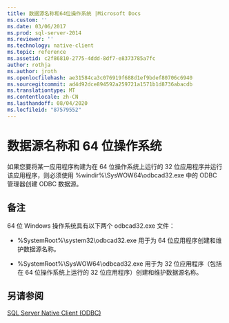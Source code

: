 ```yaml
---
title: 数据源名称和64位操作系统 |Microsoft Docs
ms.custom: ''
ms.date: 03/06/2017
ms.prod: sql-server-2014
ms.reviewer: ''
ms.technology: native-client
ms.topic: reference
ms.assetid: c2f86810-2775-4ddd-8df7-e8373785a7fc
author: rothja
ms.author: jroth
ms.openlocfilehash: ae31584ca3c076919f688d1ef9bdef80706c6940
ms.sourcegitcommit: ad4d92dce894592a259721a1571b1d8736abacdb
ms.translationtype: MT
ms.contentlocale: zh-CN
ms.lasthandoff: 08/04/2020
ms.locfileid: "87579552"
---
```

# <a name="data-source-names-and-64-bit-operating-systems"></a>数据源名称和 64 位操作系统
  如果您要将某一应用程序构建为在 64 位操作系统上运行的 32 位应用程序并运行该应用程序，则必须使用 %windir%\SysWOW64\odbcad32.exe 中的 ODBC 管理器创建 ODBC 数据源。  
  
## <a name="remarks"></a>备注  
 64 位 Windows 操作系统具有以下两个 odbcad32.exe 文件：  
  
-   %SystemRoot%\system32\odbcad32.exe 用于为 64 位应用程序创建和维护数据源名称。  
  
-   %SystemRoot%\SysWOW64\odbcad32.exe 用于为 32 位应用程序（包括在 64 位操作系统上运行的 32 位应用程序）创建和维护数据源名称。  
  
## <a name="see-also"></a>另请参阅  
 [SQL Server Native Client (ODBC)](sql-server-native-client-odbc.md)  
  
  
